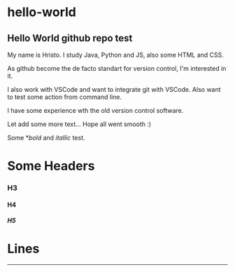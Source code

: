 # hello-world
## Hello World github repo test

My name is Hristo.
I study Java, Python and JS, also some HTML and CSS.

As github become the de facto standart for version
control, I'm interested in it.

I also work with VSCode and want to integrate git with VSCode.
Also want to test some action from command line.

I have some experience wth the old version control
software.

Let add some more text...
Hope all went smooth :)

Some **bold* and *itallic* test.

# Some Headers
### H3
#### H4
##### H5

# Lines

---------


